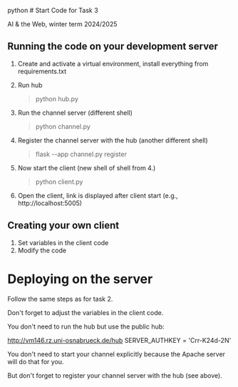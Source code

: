 python # Start Code for Task 3

AI & the Web, winter term 2024/2025

## Running the code on your development server

1. Create and activate a virtual environment, install everything from requirements.txt

2. Run hub

    > python hub.py

3. Run the channel server (different shell)

    > python channel.py

4. Register the channel server with the hub (another different shell)

    > flask --app channel.py register
    
5. Now start the client (new shell of shell from 4.) 

    > python client.py

6. Open the client, link is displayed after client start (e.g., http://localhost:5005)


## Creating your own client

1. Set variables in the client code
2. Modify the code

# Deploying on the server

Follow the same steps as for task 2.

Don't forget to adjust the variables in the client code. 

You don't need to run the hub but use the public hub:

http://vm146.rz.uni-osnabrueck.de/hub
SERVER_AUTHKEY = 'Crr-K24d-2N'

You don't need to start your channel explicitly because the Apache server will do that for you.

But don't forget to register your channel server with the hub (see above).